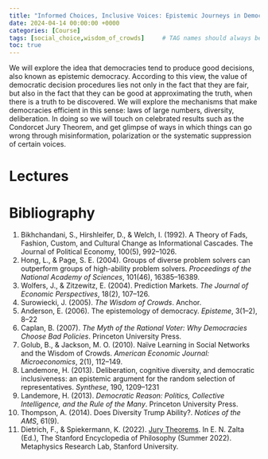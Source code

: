 ```yaml
---
title: "Informed Choices, Inclusive Voices: Epistemic Journeys in Democratic Decision Making"
date: 2024-04-14 00:00:00 +0000
categories: [Course]
tags: [social_choice,wisdom_of_crowds]     # TAG names should always be lowercase
toc: true
---
```


We will explore the idea that democracies tend to produce good decisions, also known as epistemic democracy. 
According to this view, the value of democratic decision procedures lies not only in the fact that they are fair, 
but also in the fact that they can be good at approximating the truth, when there is a truth to be discovered.
We will explore the mechanisms that make democracies efficient in this sense: laws of large numbers, diversity, deliberation. 
In doing so we will touch on celebrated results such as the Condorcet Jury Theorem, and get glimpse of ways in which things 
can go wrong through misinformation, polarization or the systematic suppression of certain voices.


# Lectures


# Bibliography

1. Bikhchandani, S., Hirshleifer, D., & Welch, I. (1992). A Theory of Fads, Fashion, Custom, and Cultural Change as Informational Cascades. The Journal of Political Economy, 100(5), 992–1026.
2. Hong, L., & Page, S. E. (2004). Groups of diverse problem solvers can outperform groups of high-ability problem solvers. *Proceedings of the National Academy of Sciences*, 101(46), 16385–16389.
3. Wolfers, J., & Zitzewitz, E. (2004). Prediction Markets. *The Journal of Economic Perspectives*, 18(2), 107–126.
4. Surowiecki, J. (2005). *The Wisdom of Crowds*. Anchor.
5. Anderson, E. (2006). The epistemology of democracy. *Episteme*, 3(1–2), 8–22
6. Caplan, B. (2007). *The Myth of the Rational Voter: Why Democracies Choose Bad Policies*. Princeton University Press.
7. Golub, B., & Jackson, M. O. (2010). Naïve Learning in Social Networks and the Wisdom of Crowds. *American Economic Journal: Microeconomics*, 2(1), 112–149.
8. Landemore, H. (2013). Deliberation, cognitive diversity, and democratic inclusiveness: an epistemic argument for the random selection of representatives. *Synthese*, 190, 1209–1231
9. Landemore, H. (2013). *Democratic Reason: Politics, Collective Intelligence, and the Rule of the Many*. Princeton University Press.
10. Thompson, A. (2014). Does Diversity Trump Ability?. *Notices of the AMS*, 61(9).
11. Dietrich, F., & Spiekermann, K. (2022). [Jury Theorems](https://plato.stanford.edu/archives/sum2022/entries/jury-theorems/). In E. N. Zalta (Ed.), The Stanford Encyclopedia of Philosophy (Summer 2022). Metaphysics Research Lab, Stanford University.